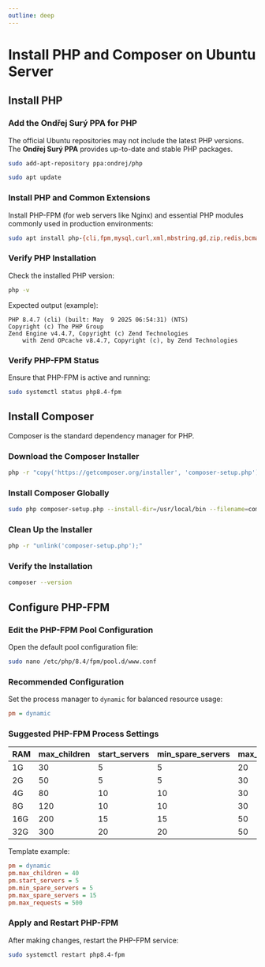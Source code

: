 ```yaml
---
outline: deep
---
```


# Install PHP and Composer on Ubuntu Server

## Install PHP

### Add the Ondřej Surý PPA for PHP

The official Ubuntu repositories may not include the latest PHP versions.
The **Ondřej Surý PPA** provides up-to-date and stable PHP packages.

```bash
sudo add-apt-repository ppa:ondrej/php
```

```bash
sudo apt update
```

### Install PHP and Common Extensions

Install PHP-FPM (for web servers like Nginx) and essential PHP modules commonly used in production environments:

```bash
sudo apt install php-{cli,fpm,mysql,curl,xml,mbstring,gd,zip,redis,bcmath,soap,imagick}
```

### Verify PHP Installation

Check the installed PHP version:

```bash
php -v
```

Expected output (example):

```
PHP 8.4.7 (cli) (built: May  9 2025 06:54:31) (NTS)
Copyright (c) The PHP Group
Zend Engine v4.4.7, Copyright (c) Zend Technologies
    with Zend OPcache v8.4.7, Copyright (c), by Zend Technologies
```    

### Verify PHP-FPM Status

Ensure that PHP-FPM is active and running:

```bash
sudo systemctl status php8.4-fpm
```

## Install Composer

Composer is the standard dependency manager for PHP.

### Download the Composer Installer

```bash
php -r "copy('https://getcomposer.org/installer', 'composer-setup.php');"
```

### Install Composer Globally

```bash
sudo php composer-setup.php --install-dir=/usr/local/bin --filename=composer
```

### Clean Up the Installer

```bash
php -r "unlink('composer-setup.php');"
```

### Verify the Installation

```bash
composer --version
```

## Configure PHP-FPM

### Edit the PHP-FPM Pool Configuration

Open the default pool configuration file:

```bash
sudo nano /etc/php/8.4/fpm/pool.d/www.conf
```

### Recommended Configuration

Set the process manager to `dynamic` for balanced resource usage:

```ini
pm = dynamic
```

### Suggested PHP-FPM Process Settings

| RAM | max_children | start_servers | min_spare_servers | max_spare_servers |
|-----|--------------|---------------|-------------------|-------------------|
| 1G  | 30           | 5             | 5                 | 20                |
| 2G  | 50           | 5             | 5                 | 30                |
| 4G  | 80           | 10            | 10                | 30                |
| 8G  | 120          | 10            | 10                | 30                |
| 16G | 200          | 15            | 15                | 50                |
| 32G | 300          | 20            | 20                | 50                |

Template example:

```ini
pm = dynamic
pm.max_children = 40
pm.start_servers = 5
pm.min_spare_servers = 5
pm.max_spare_servers = 15
pm.max_requests = 500
```

### Apply and Restart PHP-FPM

After making changes, restart the PHP-FPM service:

```bash
sudo systemctl restart php8.4-fpm
```
